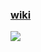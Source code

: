 ### [wiki](https://github.com/xcode75/XManager/wiki)


![](https://raw.githubusercontent.com/xcode75/XManager/main/img/xmanager.png)
